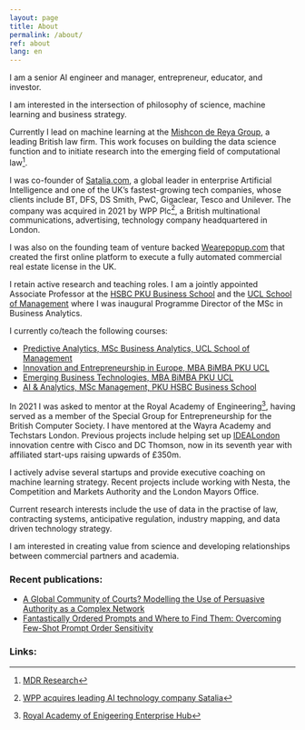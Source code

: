 ```yaml
---
layout: page
title: About
permalink: /about/
ref: about
lang: en
---
```



I am a senior AI engineer and manager, entrepreneur, educator, and investor. 

I am interested in the intersection of philosophy of science, machine learning and business strategy.

Currently I lead on machine learning at the [Mishcon de Reya Group](https://www.mishcon.com/), a leading British law firm. This work focuses on building the data science function and to initiate research into the emerging field of computational law[^MDR]. 

I was co-founder of [Satalia.com](https://www.satalia.com/), a global leader in enterprise Artificial Intelligence and one of the UK’s fastest-growing tech companies, whose clients include BT, DFS, DS Smith, PwC, Gigaclear, Tesco and Unilever. The company was acquired in 2021 by WPP Plc[^WPP], a British multinational communications, advertising, technology company headquartered in London. 

I was also on the founding team of venture backed [Wearepopup.com](http://wearepopup.com/) that created the first online platform to execute a fully automated commercial real estate license in the UK. 

I retain active research and teaching roles. I am a jointly appointed Associate Professor at the [HSBC PKU Business School](https://english.phbs.pku.edu.cn/) and the [UCL School of Management](https://www.mgmt.ucl.ac.uk/) where I was inaugural Programme Director of the MSc in Business Analytics. 

I currently co/teach the following courses:

* [Predictive Analytics, MSc Business Analytics, UCL School of Management](http://www.mgmt.ucl.ac.uk/business-analytics#overview)
* [Innovation and Entrepreneurship in Europe, MBA BiMBA PKU UCL](https://www.mgmt.ucl.ac.uk/mba-peking-university)
* [Emerging Business Technologies, MBA BiMBA PKU UCL](https://en.bimba.pku.edu.cn/programmes/PKU_UCL_MBA/Curriculum_ucl/index.htm)
* [AI & Analytics, MSc Management, PKU HSBC Business School](https://www.pku.org.uk/)

In 2021 I was asked to mentor at the Royal Academy of Engineering[^RAE], having served as a member of the Special Group for Entrepreneurship for the British Computer Society. I have mentored at the Wayra Academy and Techstars London. Previous projects include helping set up [IDEALondon](https://www.idealondon.co.uk/) innovation centre with Cisco and DC Thomson, now in its seventh year with affiliated start-ups raising upwards of £350m. 

I actively advise several startups and provide executive coaching on machine learning strategy. Recent projects include working with Nesta, the Competition and Markets Authority and the London Mayors Office. 

Current research interests include the use of data in the practise of law, contracting systems, anticipative regulation, industry mapping, and data driven technology strategy. 

I am interested in creating value from science and developing relationships between commercial partners and academia.

### Recent publications: 
* [A Global Community of Courts? Modelling the Use of Persuasive Authority as a Complex Network](https://www.frontiersin.org/articles/10.3389/fphy.2021.665719/full)
* [Fantastically Ordered Prompts and Where to Find Them: Overcoming Few-Shot Prompt Order Sensitivity](https://arxiv.org/abs/2104.08786)

### Links:
[^WPP]:[WPP acquires leading AI technology company Satalia](https://www.wpp.com/news/2021/08/wpp-acquires-leading-ai-technology-company-satalia)
[^RAE]:[Royal Academy of Enigeering Enterprise Hub](https://enterprisehub.raeng.org.uk/entrepreneurs/mentors/alastair-moore/)
[^MDR]:[MDR Research](https://mdrresearch.co.uk/)